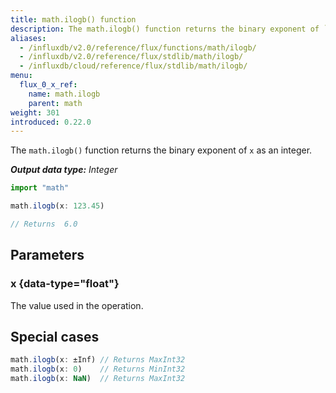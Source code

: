 ```yaml
---
title: math.ilogb() function
description: The math.ilogb() function returns the binary exponent of `x` as an integer.
aliases:
  - /influxdb/v2.0/reference/flux/functions/math/ilogb/
  - /influxdb/v2.0/reference/flux/stdlib/math/ilogb/
  - /influxdb/cloud/reference/flux/stdlib/math/ilogb/
menu:
  flux_0_x_ref:
    name: math.ilogb
    parent: math
weight: 301
introduced: 0.22.0
---
```


The `math.ilogb()` function returns the binary exponent of `x` as an integer.

_**Output data type:** Integer_

```js
import "math"

math.ilogb(x: 123.45)

// Returns  6.0
```

## Parameters

### x {data-type="float"}
The value used in the operation.

## Special cases
```js
math.ilogb(x: ±Inf) // Returns MaxInt32
math.ilogb(x: 0)    // Returns MinInt32
math.ilogb(x: NaN)  // Returns MaxInt32
```
